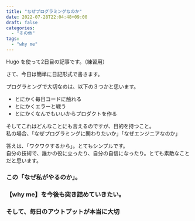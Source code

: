 ```yaml
---
title: "なぜプログラミングなのか"
date: 2022-07-28T22:04:48+09:00
draft: false
categories:
  - "その他"
tags:
  - "why me"
---
```



Hugo を使って2日目の記事です。（練習用）

<!--more-->

さて、今日は簡単に日記形式で書きます。  
  

プログラミングで大切なのは、以下の３つかと思います。  
- とにかく毎日コードに触れる
- とにかくエラーと戦う
- とにかくなんでもいいからプロダクトを作る  
  
  
そしてこれはどんなことにも言えるのですが、目的を持つこと。  
私の場合、「なぜプログラミングに関わりたいか」「なぜエンジニアなのか」  
  
答えは、「ワクワクするから」。とてもシンプルです。  
自分の技術で、誰かの役に立ったり、自分の自信になったり。とても素敵なことだと思います。  
  
### この「なぜ私がやるのか」。 
### 【why me】を今後も突き詰めていきたい。
### そして、毎日のアウトプットが本当に大切